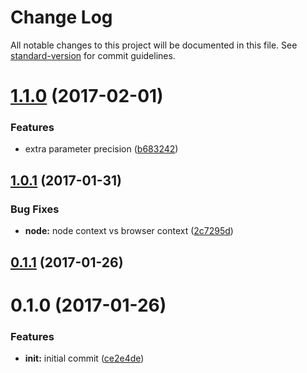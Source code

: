 # Change Log

All notable changes to this project will be documented in this file. See [standard-version](https://github.com/conventional-changelog/standard-version) for commit guidelines.

<a name="1.1.0"></a>
# [1.1.0](https://github.com/prepair/get-location/compare/v1.0.1...v1.1.0) (2017-02-01)


### Features

* extra parameter precision ([b683242](https://github.com/prepair/get-location/commit/b683242))



<a name="1.0.1"></a>
## [1.0.1](https://github.com/prepair/get-location/compare/v0.1.1...v1.0.1) (2017-01-31)


### Bug Fixes

* **node:** node context vs browser context ([2c7295d](https://github.com/prepair/get-location/commit/2c7295d))



<a name="0.1.1"></a>
## [0.1.1](https://github.com/prepair/get-location/compare/v0.1.0...v0.1.1) (2017-01-26)



<a name="0.1.0"></a>
# 0.1.0 (2017-01-26)


### Features

* **init:** initial commit ([ce2e4de](https://github.com/prepair/get-location/commit/ce2e4de))

